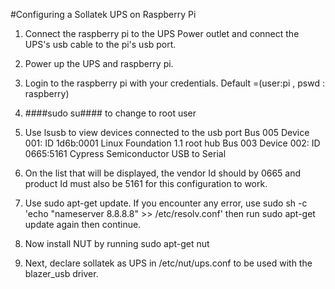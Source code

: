 #Configuring a Sollatek UPS on Raspberry Pi

1. Connect the raspberry pi to the UPS Power outlet and connect the UPS's usb cable to the pi's usb port.
2. Power up the UPS and raspberry pi.
3. Login to the raspberry pi with your credentials. 
Default =(user:pi , pswd : raspberry)
4. ####sudo su####  to change to root user 
5. Use lsusb to view devices connected to the usb port 
Bus 005 Device 001: ID 1d6b:0001 Linux Foundation 1.1 root hub
Bus 003 Device 002: ID 0665:5161 Cypress Semiconductor USB to Serial

6. On the list that will be displayed, the vendor Id should by 0665 and product Id must also be 5161 for this configuration to work.
7. Use sudo apt-get update. If you encounter any error, use 
sudo sh -c 'echo "nameserver 8.8.8.8" >> /etc/resolv.conf' then run sudo apt-get update again then continue.
8. Now install NUT by running sudo apt-get nut
9. Next, declare sollatek as UPS in /etc/nut/ups.conf to be used with the blazer_usb driver.
